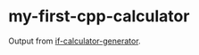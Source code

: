 # my-first-cpp-calculator
 Output from [if-calculator-generator](https://github.com/lemniskett/if-calculator-generator).
